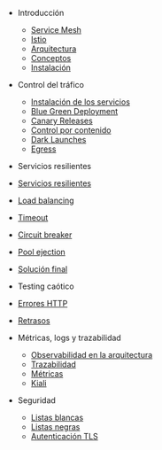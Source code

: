 - Introducción
  - [Service Mesh](./01_introduccion/01_service_mesh.md)
  - [Istio](./01_introduccion/02_istio.md)
  - [Arquitectura](./01_introduccion/03_arquitectura.md)
  - [Conceptos](./01_introduccion/04_conceptos.md)
  - [Instalación](./01_introduccion/05_instalacion.md)

- Control del tráfico
  - [Instalación de los servicios](./02_control_del_trafico/01_instalacion_de_los_servicios.md)
  - [Blue Green Deployment](./02_control_del_trafico/02_blue_green_deployment.md)
  - [Canary Releases](./02_control_del_trafico/03_canary_releases.md)
  - [Control por contenido](./02_control_del_trafico/04_control_por_contenido.md)
  - [Dark Launches](./02_control_del_trafico/05_dark_launches.md)
  - [Egress](./02_control_del_trafico/06_egress.md)

- Servicios resilientes
 - [Servicios resilientes](./03_servicios_resilientes/01_servicios_resilientes.md)
 - [Load balancing](./03_servicios_resilientes/02_load_balancing.md)
 - [Timeout](./03_servicios_resilientes/03_timeout.md)
 - [Circuit breaker](./03_servicios_resilientes/04_circuit_breaker.md)
 - [Pool ejection](./03_servicios_resilientes/05_pool_ejection.md)
 - [Solución final](./03_servicios_resilientes/06_solucion_final.md)

- Testing caótico
 - [Errores HTTP](./04_testing_caotico/01_errores_http.md)
 - [Retrasos](./04_testing_caotico/02_retrasos.md)

- Métricas, logs y trazabilidad
  - [Observabilidad en la arquitectura](./05_metricas_logs_trazabilidad/01_observabilidad_en_la_arquitectura.md)
  - [Trazabilidad](./05_metricas_logs_trazabilidad/02_trazabilidad.md)
  - [Métricas](./05_metricas_logs_trazabilidad/03_metricas.md)
  - [Kiali](./05_metricas_logs_trazabilidad/04_kiali.md)

- Seguridad
  - [Listas blancas](./06_seguridad/01_listas_blancas.md)
  - [Listas negras](./06_seguridad/02_listas_negras.md)
  - [Autenticación TLS](./06_seguridad/03_autenticacion_tls.md)
